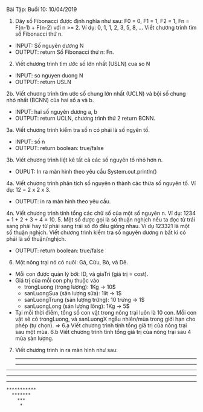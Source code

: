 Bài Tập: Buổi 10: 10/04/2019
1. Dãy số Fibonacci được định nghĩa như sau: 
  F0 = 0, F1 = 1, F2 = 1, 
  Fn = F(n-1) + F(n-2) với n >= 2. 
  Ví dụ: 0, 1, 1, 2, 3, 5, 8, 
  … Viết chương trình tìm số Fibonacci thứ n.
  * INPUT: Số nguyên dương N
  * OUTPUT: return Số Fibonacci thứ n: Fn.
  
2. Viết chương trình tìm ước số lớn nhất (USLN) cua so N
  * INPUT: so nguyen duong N
  * OUTPUT: return USLN
  
2b. Viết chương trình tìm ước số chung lớn nhất (UCLN) và bội số chung nhỏ nhất (BCNN) của hai số a và b.
  * INPUT: hai số nguyên dương a, b
  * OUTPUT: return UCLN, chương trình thứ 2 return BCNN.
  
3a. Viết chương trình kiểm tra số n có phải là số ngyên tố.
  * INPUT: số n
  * OUTPUT: return boolean: true/false
  
3b. Viết chương trình liệt kê tất cả các số nguyên tố nhỏ hơn n.  
  * OUPUT: In ra màn hình theo yêu cầu System.out.println()
  
4a. Viết chương trình phân tích số nguyên n thành các thừa số nguyên tố. Ví dụ: 12 = 2 x 2 x 3.  
  * OUTPUT: in ra màn hình theo yêu cầu.
  
4n. Viết chương trình tính tổng các chữ số của một số nguyên n. Ví dụ: 1234 = 1 + 2 + 3 + 4 = 10.
5. Một số được gọi là số thuận nghịch nếu ta đọc từ trái sang phải hay từ phải sang trái số đó đều giống nhau. 
   Ví dụ 123321 là một số thuận nghịch. 
   Viết chương trình kiểm tra số nguyên dương n bất kì có phải là số thuận/nghịch.
   * OUTPUT: return boolean: true/false
   
6. Một nông trại nó có nuôi: Gà, Cừu, Bò, và Dê.
 * Mỗi con được quản lý bởi: ID, và giaTri (giá trị = cost).
 * Giá trị của mỗi con phụ thuộc vào 
   * trongLuong (trọng lượng): 1Kg -> 10$
   * sanLuongSua (sản lượng sữa): 1lit -> 1$
   * sanLuongTrung (sản lượng trứng): 10 trứng -> 1$
   * sanLuongLong (sản lượng lông): 1Kg -> 5$
 * Tại mỗi thời điểm, tổng số con vật trong nông trại luôn là 10 con.
   Mỗi con vật sẽ có trongLuong, và sanLuongX ngẫu nhiên/mùa trong giới hạn cho phép (tự chọn).
=> 6.a Viết chương trình tính tổng giá trị của nông trại sau một mùa.
   6.b Viết chương trình tính tổng giá trị của nông trại sau 4 mùa sản lượng.
7. Viết chương trình in ra màn hình như sau:
    ****   ****    
   ****** ******   
  ***************  
  ***************  
   *************   
    ***********    
      *******      
        ***        
         *          
